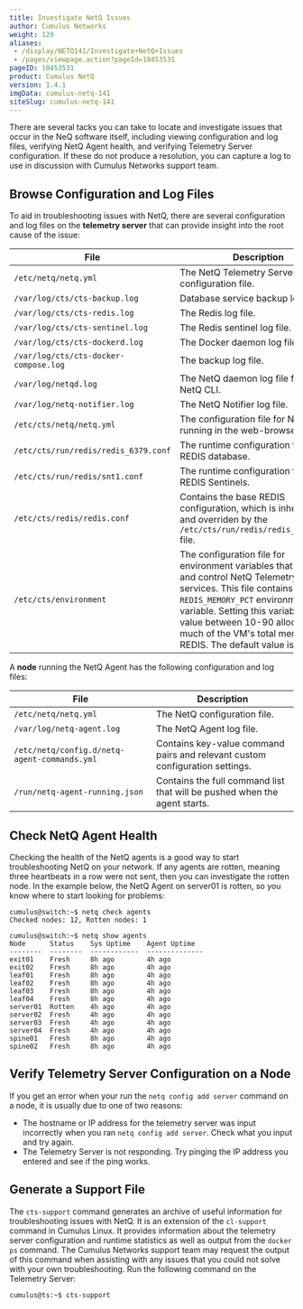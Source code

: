```yaml
---
title: Investigate NetQ Issues
author: Cumulus Networks
weight: 129
aliases:
 - /display/NETQ141/Investigate+NetQ+Issues
 - /pages/viewpage.action?pageId=10453531
pageID: 10453531
product: Cumulus NetQ
version: 1.4.1
imgData: cumulus-netq-141
siteSlug: cumulus-netq-141
---
```

There are several tacks you can take to locate and investigate issues
that occur in the NeQ software itself, including viewing configuration
and log files, verifying NetQ Agent health, and verifying Telemetry
Server configuration. If these do not produce a resolution, you can
capture a log to use in discussion with Cumulus Networks support team.

## Browse Configuration and Log Files

To aid in troubleshooting issues with NetQ, there are several
configuration and log files on the **telemetry server** that can provide
insight into the root cause of the issue:

| File                                  | Description                                                                                                                                                                                                                                                                                                 |
| ------------------------------------- | ----------------------------------------------------------------------------------------------------------------------------------------------------------------------------------------------------------------------------------------------------------------------------------------------------------- |
| `/etc/netq/netq.yml`                  | The NetQ Telemetry Server configuration file.                                                                                                                                                                                                                                                               |
| `/var/log/cts/cts-backup.log`         | Database service backup log file.                                                                                                                                                                                                                                                                           |
| `/var/log/cts/cts-redis.log`          | The Redis log file.                                                                                                                                                                                                                                                                                         |
| `/var/log/cts/cts-sentinel.log`       | The Redis sentinel log file.                                                                                                                                                                                                                                                                                |
| `/var/log/cts/cts-dockerd.log`        | The Docker daemon log file.                                                                                                                                                                                                                                                                                 |
| `/var/log/cts/cts-docker-compose.log` | The backup log file.                                                                                                                                                                                                                                                                                        |
| `/var/log/netqd.log`                  | The NetQ daemon log file for the NetQ CLI.                                                                                                                                                                                                                                                                  |
| `/var/log/netq-notifier.log`          | The NetQ Notifier log file.                                                                                                                                                                                                                                                                                 |
| `/etc/cts/netq/netq.yml`              | The configuration file for NetQ running in the web-browser.                                                                                                                                                                                                                                                 |
| `/etc/cts/run/redis/redis_6379.conf`  | The runtime configuration file for the REDIS database.                                                                                                                                                                                                                                                      |
| `/etc/cts/run/redis/snt1.conf`        | The runtime configuration file for REDIS Sentinels.                                                                                                                                                                                                                                                         |
| `/etc/cts/redis/redis.conf`           | Contains the base REDIS configuration, which is inherited by and overriden by the `/etc/cts/run/redis/redis_6379.conf` file.                                                                                                                                                                                |
| `/etc/cts/environment`                | The configuration file for environment variables that configure and control NetQ Telemetry Server services. This file contains the `REDIS_MEMORY_PCT` environment variable. Setting this variable to a value between 10-90 allocates that much of the VM's total memory to REDIS. The default value is 60%. |

A **node** running the NetQ Agent has the following configuration and
log files:

| File                                         | Description                                                                  |
| -------------------------------------------- | ---------------------------------------------------------------------------- |
| `/etc/netq/netq.yml`                         | The NetQ configuration file.                                                 |
| `/var/log/netq-agent.log`                    | The NetQ Agent log file.                                                     |
| `/etc/netq/config.d/netq-agent-commands.yml` | Contains key-value command pairs and relevant custom configuration settings. |
| `/run/netq-agent-running.json`               | Contains the full command list that will be pushed when the agent starts.    |

## Check NetQ Agent Health

Checking the health of the NetQ agents is a good way to start
troubleshooting NetQ on your network. If any agents are rotten, meaning
three heartbeats in a row were not sent, then you can investigate the
rotten node. In the example below, the NetQ Agent on server01 is rotten,
so you know where to start looking for problems:

```
cumulus@switch:~$ netq check agents     
Checked nodes: 12, Rotten nodes: 1

cumulus@switch:~$ netq show agents
Node      Status    Sys Uptime    Agent Uptime
--------  --------  ------------  --------------
exit01    Fresh     8h ago        4h ago
exit02    Fresh     8h ago        4h ago
leaf01    Fresh     8h ago        4h ago
leaf02    Fresh     8h ago        4h ago
leaf03    Fresh     8h ago        4h ago
leaf04    Fresh     8h ago        4h ago
server01  Rotten    4h ago        4h ago
server02  Fresh     4h ago        4h ago
server03  Fresh     4h ago        4h ago
server04  Fresh     4h ago        4h ago
spine01   Fresh     8h ago        4h ago
spine02   Fresh     8h ago        4h ago
```

## Verify Telemetry Server Configuration on a Node

If you get an error when your run the `netq config add server` command
on a node, it is usually due to one of two reasons:

  - The hostname or IP address for the telemetry server was input
    incorrectly when you ran `netq config add server`. Check what you
    input and try again.
  - The Telemetry Server is not responding. Try pinging the IP address
    you entered and see if the ping works.

## Generate a Support File

The `cts-support` command generates an archive of useful information for
troubleshooting issues with NetQ. It is an extension of the `cl-support`
command in Cumulus Linux. It provides information about the telemetry
server configuration and runtime statistics as well as output from the
`docker ps` command. The Cumulus Networks support team may request the
output of this command when assisting with any issues that you could not
solve with your own troubleshooting. Run the following command on the
Telemetry Server:

    cumulus@ts:~$ cts-support

